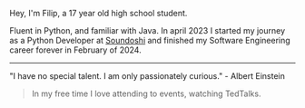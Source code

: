 Hey, I'm Filip, a 17 year old high school student.

Fluent in Python, and familiar with Java.
In april 2023 I started my journey as a Python Developer at [Soundoshi](https://soundoshi.com/) and finished my Software Engineering career forever in February of 2024. 

--- 
"I have no special talent. I am only passionately curious." - Albert Einstein
> In my free time I love attending to events, watching TedTalks. 
